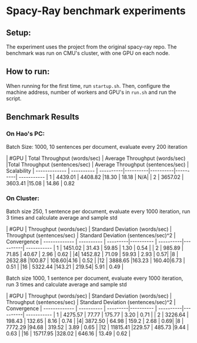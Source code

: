 # Spacy-Ray benchmark experiments

## Setup:
The experiment uses the project from the original spacy-ray repo. The benchmark was run on CMU's cluster, with one GPU on each node. 

## How to run:
When running for the first time, run ```startup.sh```. Then, configure the machine address, number of workers and GPU's in ```run.sh``` and run the script.

## Benchmark Results

### On Hao's PC:

Batch Size: 1000, 10 sentences per document, evaluate every 200 iteration

| #GPU     | Total Throughput (words/sec)   | Average Throughput (words/sec) |Total Throughput (sentences/sec) | Average Throughput (sentences/sec) | Scalability |
 ------------- | ---------- | ----------|----------|----------|----------| ----------- 
|  1 | 4439.01   |  4408.82 |18.30  | 18.18 | N/A| 
| 2   | 3657.02 | 3603.41  |15.08 | 14.86 | 0.82

### On Cluster:

Batch size 250, 1 sentence per document, evaluate every 1000 iteration, run 3 times and calculate average and sample std

| #GPU     | Throughput (words/sec) | Standard Deviation (words/sec) | Throughput (sentences/sec) | Standard Deviation (sentences/sec)^2 | Convergence |
------------- | ---------- | ---------|---------- | ----------|----------| ----------- 
| 1   | 1451.02 | 31.43 | 59.85 | 1.30 | 0.54 |
| 2   | 985.89 | 71.85 | 40.67 | 2.96 | 0.62 |
|4| 1452.82 |  71.09 | 59.93 | 2.93 | 0.57|
|8 | 2632.88 |100.87 | 108.60|4.16 | 0.52 |
|12 | 3888.65 |163.23 | 160.40|6.73 | 0.51 | 
|16 | 5322.44 |143.21 | 219.54| 5.91 | 0.49 | 

Batch size 1000, 1 sentence per document, evaluate every 1000 iteration, run 3 times and calculate average and sample std

| #GPU     | Throughput (words/sec) | Standard Deviation (words/sec) | Throughput (sentences/sec) | Standard Deviation (sentences/sec)^2 | Convergence |
------------- | ---------- | ---------|---------- | ----------|----------| ----------- 
| 1   | 4275.57 | 77.77 | 175.77 | 3.20 | 0.71 |
| 2   | 3226.64 | 198.43 | 132.65 | 8.16 | 0.74 |
|4| 3872.50 |  	64.98 | 159.2 | 	2.68 | 0.69|
|8 | 7772.29 |94.68 | 319.52 | 3.89 | 0.65 |
|12 | 11815.41 |229.57 | 485.73 |9.44 | 0.63 | 
|16 | 15717.95 |328.02 | 646.16 | 13.49 | 0.62 | 